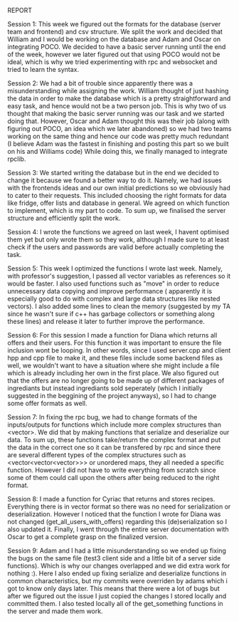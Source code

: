 REPORT

Session 1:
This week we figured out the formats for the database (server team and frontend) and csv structure.
We split the work and decided that William and I would be working on the database and Adam and Oscar on integrating POCO.
We decided to have a basic server running until the end of the week, however we later figured out that using POCO would not be ideal,
which is why we tried experimenting with rpc and websocket and tried to learn the syntax.

Session 2:
We had a bit of trouble since apparently there was a misunderstanding while assigning the work. William thought of just hashing the data 
in order to make the database which is a pretty straightforward and easy task, and hence would not be a two person job. This is why two of us thought
that making the basic server running was our task and we started doing that. However, Oscar and Adam thought this was their job (along with figuring out POCO, an idea
which we later abandoned) so we had two teams working on the same thing and hence our code was pretty much redundant (I believe Adam was the fastest in finishing and posting this part so we built on his and Williams code)
While doing this, we finally managed to integrate rpclib.

Session 3:
We started writing the database but in the end we decided to change it because we found a better way to do it. Namely, we had issues with the frontends ideas and our own 
initial predictions so we obviously had to cater to their requests. This included choosing the right formats for data like fridge, offer lists and database in general.
We agreed on which function to implement, which is my part to code.
To sum up, we finalised the server structure and efficiently split the work. 

Session 4: 
I wrote the functions we agreed on last week, I havent optimised them yet but only wrote them so they work, although I made sure to at least check if the users and passwords are
valid before actually completing the task.

Session 5:
This week I optimized the functions I wrote last week. Namely, with professor's suggestion, I passed all vector variables as references so it would be faster.
I also used functions such as "move" in order to reduce unnecessary data copying and improve performance ( apparently it is especially good to do
with complex and large data structures like nested vectors).
I also added some lines to clean the memory (suggested by my TA since he wasn't sure if c++ has garbage collectors or something along these lines)
and release it later to further improve the performance. 

Session 6:
For this session I made a function for Diana which returns all offers and their users. For this function it was important to ensure the file inclusion wont be looping. In other words, since I used server.cpp and client hpp and cpp file to make it, and these files include some backend files as well, we wouldn't want to have a situation where she might include a file which is already including her own in the first place. We also figured out that the offers are no longer going to be made up of different packages of ingrediants but instead ingrediants sold seperately (which I initially suggested in the beggining of the project anyways), so I had to change some offer formats as well. 

Session 7:
In fixing the rpc bug, we had to change formats of the inputs/outputs for functions which include more complex structures than <vector<string>>. We did that by making functions that serialize and deserialize our data. To sum up, these functions take/return the complex format and put the data in the correct one so it can be transfered by rpc and since there are several different types of the complex structures such as <vector<vector<vector<string>>>> or unordered maps, they all needed a specific function. However I did not have to write everything from scratch since some of them could call upon the others after being reduced to the right format. 

Session 8:
I made a function for Cyriac that returns and stores recipes. Everything there is in vector<string> format so there was no need for serialization or deserialization. However I noticed that the function I wrote for Diana was not changed (get_all_users_with_offers) regarding this (de)serialization so I also updated it. Finally, I went through the entire server documentation with Oscar to get a complete grasp on the finalized version.

Session 9:
Adam and I had a little misunderstanding so we ended up fixing the bugs on the same file (test3 client side and a little bit of a server side functions). Which is why our changes overlapped and we did extra work for nothing :). Here I also ended up fixing serialize and deserialize functions in common characteristics, but my commits were overriden by adams which i got to know only days later. This means that there were a lot of bugs but after we figured out the issue I just copied the changes I stored locally and committed them. I also tested locally all of the get_something functions in the server and made them work.  

